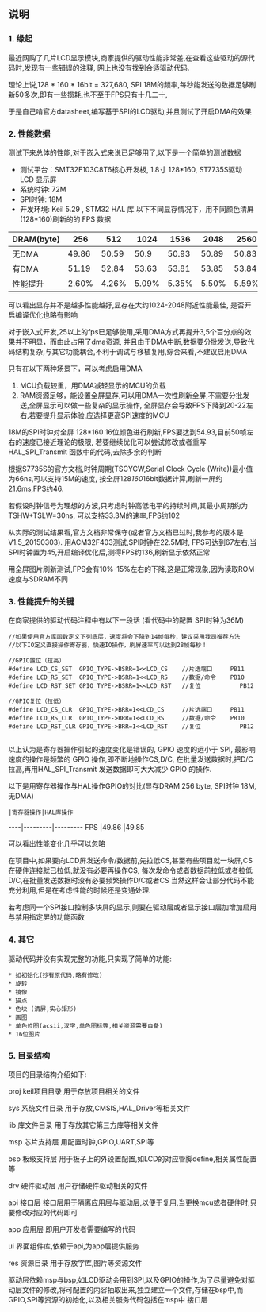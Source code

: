 ## 说明

### 1. 缘起

最近网购了几片LCD显示模块,商家提供的驱动性能非常差,在查看这些驱动的源代码时,发现有一些错误的注释,
网上也没有找到合适驱动代码.

理论上说,128 * 160 * 16bit = 327,680, SPI 18M的频率,每秒能发送的数据足够刷新50多次,即有一些损耗,也不至于FPS只有十几二十,

于是自己啃官方datasheet,编写基于SPI的LCD驱动,并且测试了开启DMA的效果

### 2. 性能数据

测试下来总体的性能,对于嵌入式来说已足够用了,以下是一个简单的测试数据

* 测试平台：SMT32F103C8T6核心开发板, 1.8寸 128*160, ST7735S驱动 LCD 显示屏 
* 系统时钟: 72M
* SPI时钟: 18M
* 开发环境: Keil 5.29 , STM32 HAL 库
以下不同显存情况下，用不同颜色清屏(128*160)刷新的的 FPS 数据

DRAM(byte)|256	|512	|1024	|1536	|2048	|2560	|3072	|3584	|4096	|5120	|7680	|8192
--------|-------|-------|-------|-------|-------|-------|-------|-------|-------|-------|-------|-------
无DMA	|49.86	|50.59	|50.9	|50.93	|50.89	|50.83	|50.74	|50.65	|50.56	|50.35	|49.84	|49.75
有DMA	|51.19	|52.84	|53.63	|53.81	|53.85	|53.84	|53.76	|53.71	|53.63	|53.45	|52.94	|52.85
性能提升	|2.60%	|4.26%	|5.09%	|5.35%	|5.50%	|5.59%	|5.62%	|5.70%	|5.72%	|5.80%	|5.86%	|5.87%


可以看出显存并不是越多性能越好,显存在大约1024-2048附近性能最佳, 是否开启编译优化也略有影响

对于嵌入式开发,25以上的fps已足够使用,采用DMA方式再提升3,5个百分点的效果并不明显，而由此占用了dma资源,
并且由于DMA中断,数据要分批发送,导致代码结构复杂,与其它功能耦合,不利于调试与移植复用,综合来看,不建议启用DMA

只有在以下两种场景下，可以考虑启用DMA

1. MCU负载较重，用DMA减轻显示的MCU的负载
2. RAM资源足够，能设置全屏显存,可以用DMA一次性刷新全屏,不需要分批发送,全屏显示可以做一些复杂的显示操作,
	全屏显存会导致FPS下降到20-22左右,若要提升显示体验,应选择更高SPI速度的MCU


18M的SPI时钟对全屏 128*160 16位颜色进行刷新,FPS要达到54.93,目前50帧左右的速度已接近理论的极限,
若要继续优化可以尝试修改或者重写 HAL_SPI_Transmit 函数中的代码,去除多余的判断


根据S7735S的官方文档,时钟周期(TSCYCW,Serial Clock Cycle (Write))最小值为66ns,可以支持15M的速度,
按全屏128*160*16bit数据计算,刷新一屏约21.6ms,FPS约46.

若假设时钟信号为理想的方波,只考虑时钟高低电平的持续时间,其最小周期约为 TSHW+TSLW=30ns, 可以支持33.3M的速率,FPS约102

从实际的测试结果看,官方文档非常保守(或者官方文档已过时,我参考的版本是V1.5_20150303).
用ACM32F403测试,SPI时钟在22.5M时, FPS可达到67左右,当SPI时钟置为45,开启编译优化后,测得FPS约136,刷新显示依然正常

用全屏图片刷新测试,FPS会有10%-15%左右的下降,这是正常现象,因为读取ROM速度与SDRAM不同

### 3. 性能提升的关键

在商家提供的驱动代码注释中有以下一段话 (看代码中的配置 SPI时钟为36M)

```
//如果使用官方库函数定义下列底层，速度将会下降到14帧每秒，建议采用我司推荐方法
//以下IO定义直接操作寄存器，快速IO操作，刷屏速率可以达到28帧每秒！ 

//GPIO置位（拉高）
#define	LCD_CS_SET  GPIO_TYPE->BSRR=1<<LCD_CS    //片选端口  	PB11
#define	LCD_RS_SET	GPIO_TYPE->BSRR=1<<LCD_RS    //数据/命令  	PB10	  
#define	LCD_RST_SET	GPIO_TYPE->BSRR=1<<LCD_RST   //复位			PB12

//GPIO复位（拉低）							    
#define	LCD_CS_CLR  GPIO_TYPE->BRR=1<<LCD_CS     //片选端口  	PB11
#define	LCD_RS_CLR	GPIO_TYPE->BRR=1<<LCD_RS     //数据/命令  	PB10	 
#define	LCD_RST_CLR	GPIO_TYPE->BRR=1<<LCD_RST    //复位			PB12


```

以上认为是寄存器操作引起的速度变化是错误的, GPIO 速度的远小于 SPI, 最影响速度的操作是频繁的 GPIO 操作,即不断地操作CS,D/C,
在批量发送数据时,把D/C拉高,再用HAL_SPI_Transmit 发送数据即可大大减少 GPIO 的操作.

以下是用寄存器操作与HAL操作GPIO的对比(显存DRAM 256 byte, SPI时钟 18M,无DMA)

	|寄存器操作|HAL库操作	
----|---------|---------
FPS	|49.86	  |49.85
	
可以看出性能变化几乎可以忽略

在项目中,如果要向LCD屏发送命令/数据前,先拉低CS,甚至有些项目就一块屏,CS在硬件连接就已拉低,就没有必要再操作CS,
每次发命令或者数据前拉低或者拉低D/C,在批量发送数据时没有必要频繁操作D/C或者CS
当然这样会让部分代码不能充分利用,但是在考虑性能的时候还是变通处理.

若考虑同一个SPI接口控制多块屏的显示,则要在驱动层或者显示接口层加增加启用与禁用指定屏的功能函数


### 4. 其它

驱动代码并没有实现完整的功能,只实现了简单的功能:
	
	* 如初始化(抄有原代码,略有修改)
	* 旋转
	* 镜像
	* 描点
	* 色块 (清屏,实心矩形)
	* 画图
	* 单色位图(acsii,汉字,单色图标等,相关资源需要自备)
	* 16位图片



### 5. 目录结构

项目的目录结构介绍如下:

proj 	keil项目目录
		用于存放项目相关的文件

sys 	系统文件目录
		用于存放,CMSIS,HAL_Driver等相关文件

lib 	库文件目录
		用于存放其它第三方库等相关文件

msp 	芯片支持层
		用配置时钟,GPIO,UART,SPI等

bsp 	板级支持层
		用于板子上的外设置配置,如LCD的对应管脚define,相关属性配置等

drv 	硬件驱动层
		用户存储硬件驱动相关的文件

api 	接口层
		接口层用于隔离应用层与驱动层,以便于复用,当更换mcu或者硬件时,只要修改对应的代码即可

app 	应用层
		即用户开发者需要编写的代码

ui 		界面组件库,依赖于api,为app层提供服务

res 	资源目录
		用于存放字库,图片等资源文件

驱动层依赖msp与bsp,如LCD驱动会用到SPI,以及GPIO的操作,为了尽量避免对驱动层文件的修改,将可配置的内容抽取出来,独立建立一个文件,存储在bsp中,而GPIO,SPI等资源的初始化,以及相关服务代码包括在msp中
接口层